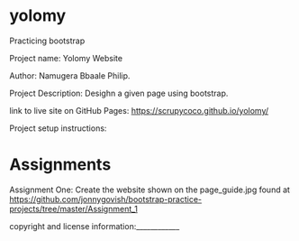 # yolomy
Practicing bootstrap 

Project name: Yolomy Website

Author: Namugera Bbaale Philip.

Project Description: Desighn a given page using bootstrap.

link to live site on GitHub Pages: https://scrupycoco.github.io/yolomy/

Project setup instructions: 
# Assignments
Assignment One:
Create the website shown on the page_guide.jpg found at https://github.com/jonnygovish/bootstrap-practice-projects/tree/master/Assignment_1

copyright and license information:____________
